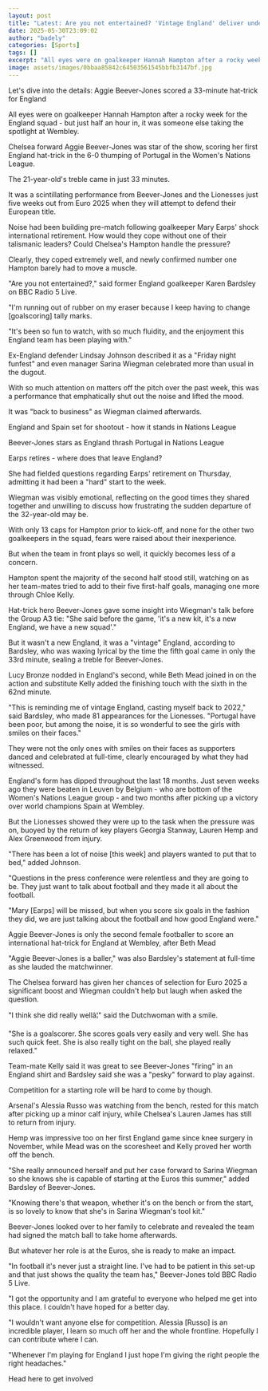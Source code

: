 ```yaml
---
layout: post
title: "Latest: Are you not entertained? 'Vintage England' deliver under pressure"
date: 2025-05-30T23:09:02
author: "badely"
categories: [Sports]
tags: []
excerpt: "All eyes were on goalkeeper Hannah Hampton after a rocky week for the England squad - but just half an hour in, it was someone else taking the spotlig"
image: assets/images/0bbaa85842c64503561545bbfb3147bf.jpg
---
```


Let's dive into the details: Aggie Beever-Jones scored a 33-minute hat-trick for England 

All eyes were on goalkeeper Hannah Hampton after a rocky week for the England squad - but just half an hour in, it was someone else taking the spotlight at Wembley.

Chelsea forward Aggie Beever-Jones was star of the show, scoring her first England hat-trick in the 6-0 thumping of Portugal in the Women's Nations League.

The 21-year-old's treble came in just 33 minutes.

It was a scintillating performance from Beever-Jones and the Lionesses just five weeks out from Euro 2025 when they will attempt to defend their European title.

Noise had been building pre-match following goalkeeper Mary Earps' shock international retirement. How would they cope without one of their talismanic leaders? Could Chelsea's Hampton handle the pressure?

Clearly, they coped extremely well, and newly confirmed number one Hampton barely had to move a muscle. 

"Are you not entertained?," said former England goalkeeper Karen Bardsley on BBC Radio 5 Live.

"I'm running out of rubber on my eraser because I keep having to change [goalscoring] tally marks.

"It's been so fun to watch, with so much fluidity, and the enjoyment this England team has been playing with."

Ex-England defender Lindsay Johnson described it as a "Friday night funfest" and even manager Sarina Wiegman celebrated more than usual in the dugout.

With so much attention on matters off the pitch over the past week, this was a performance that emphatically shut out the noise and lifted the mood.

It was "back to business" as Wiegman claimed afterwards.

England and Spain set for shootout - how it stands in Nations League

Beever-Jones stars as England thrash Portugal in Nations League

Earps retires - where does that leave England?

She had fielded questions regarding Earps' retirement on Thursday, admitting it had been a "hard" start to the week.

Wiegman was visibly emotional, reflecting on the good times they shared together and unwilling to discuss how frustrating the sudden departure of the 32-year-old may be.

With only 13 caps for Hampton prior to kick-off, and none for the other two goalkeepers in the squad, fears were raised about their inexperience.

But when the team in front plays so well, it quickly becomes less of a concern. 

Hampton spent the majority of the second half stood still, watching on as her team-mates tried to add to their five first-half goals, managing one more through Chloe Kelly.

Hat-trick hero Beever-Jones gave some insight into Wiegman's talk before the Group A3 tie: "She said before the game, 'it's a new kit, it's a new England, we have a new squad'."

But it wasn't a new England, it was a "vintage" England, according to Bardsley, who was waxing lyrical by the time the fifth goal came in only the 33rd minute, sealing a treble for Beever-Jones.

Lucy Bronze nodded in England's second, while Beth Mead joined in on the action and substitute Kelly added the finishing touch with the sixth in the 62nd minute.

"This is reminding me of vintage England, casting myself back to 2022," said Bardsley, who made 81 appearances for the Lionesses. "Portugal have been poor, but among the noise, it is so wonderful to see the girls with smiles on their faces."

They were not the only ones with smiles on their faces as supporters danced and celebrated at full-time, clearly encouraged by what they had witnessed.

England's form has dipped throughout the last 18 months. Just seven weeks ago they were beaten in Leuven by Belgium - who are bottom of the Women's Nations League group - and two months after picking up a victory over world champions Spain at Wembley.

But the Lionesses showed they were up to the task when the pressure was on, buoyed by the return of key players Georgia Stanway, Lauren Hemp and Alex Greenwood from injury.

"There has been a lot of noise [this week] and players wanted to put that to bed," added Johnson.

"Questions in the press conference were relentless and they are going to be. They just want to talk about football and they made it all about the football.

"Mary [Earps] will be missed, but when you score six goals in the fashion they did, we are just talking about the football and how good England were."

Aggie Beever-Jones is only the second female footballer to score an international hat-trick for England at Wembley, after Beth Mead

"Aggie Beever-Jones is a baller," was also Bardsley's statement at full-time as she lauded the matchwinner.

The Chelsea forward has given her chances of selection for Euro 2025 a significant boost and Wiegman couldn't help but laugh when asked the question.

"I think she did really wellâ¦" said the Dutchwoman with a smile.

"She is a goalscorer. She scores goals very easily and very well. She has such quick feet. She is also really tight on the ball, she played really relaxed."

Team-mate Kelly said it was great to see Beever-Jones "firing" in an England shirt and Bardsley said she was a "pesky" forward to play against.

Competition for a starting role will be hard to come by though. 

Arsenal's Alessia Russo was watching from the bench, rested for this match after picking up a minor calf injury, while Chelsea's Lauren James has still to return from injury.

Hemp was impressive too on her first England game since knee surgery in November, while Mead was on the scoresheet and Kelly proved her worth off the bench.

"She really announced herself and put her case forward to Sarina Wiegman so she knows she is capable of starting at the Euros this summer," added Bardsley of Beever-Jones.

"Knowing there's that weapon, whether it's on the bench or from the start, is so lovely to know that she's in Sarina Wiegman's tool kit."

Beever-Jones looked over to her family to celebrate and revealed the team had signed the match ball to take home afterwards.

But whatever her role is at the Euros, she is ready to make an impact.

"In football it's never just a straight line. I've had to be patient in this set-up and that just shows the quality the team has," Beever-Jones told BBC Radio 5 Live.

"I got the opportunity and I am grateful to everyone who helped me get into this place. I couldn't have hoped for a better day.

"I wouldn't want anyone else for competition. Alessia [Russo] is an incredible player, I learn so much off her and the whole frontline. Hopefully I can contribute where I can.

"Whenever I'm playing for England I just hope I'm giving the right people the right headaches."

Head here to get involved

